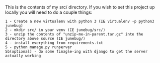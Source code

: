 This is the contents of my src/ directory. If you wish to set this project up locally you will need to do a couple things:

```
1 - Create a new virtualenv with python 3 (IE virtualenv -p python3 junebug)
2 - mkdir src/ in your venv (IE junebug/src/)
3 - unzip the contents of "unzip-me-in-parent.tar.gz" into the directory above source (IE junebug/)
4 - install everything from requirements.txt
5 - python manage.py runserver
5b(optional) - do some finagle-ing with django to get the server actually working
